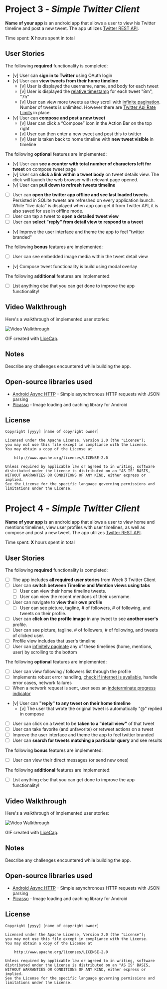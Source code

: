 # Project 3 - *Simple Twitter Client*

**Name of your app** is an android app that allows a user to view his Twitter timeline and post a new tweet. The app utilizes [Twitter REST API](https://dev.twitter.com/rest/public).

Time spent: **X** hours spent in total

## User Stories

The following **required** functionality is completed:

* [v]	User can **sign in to Twitter** using OAuth login
* [v]	User can **view tweets from their home timeline**
  * [v] User is displayed the username, name, and body for each tweet
  * [v] User is displayed the [relative timestamp](https://gist.github.com/nesquena/f786232f5ef72f6e10a7) for each tweet "8m", "7h"
  * [v] User can view more tweets as they scroll with [infinite pagination](http://guides.codepath.com/android/Endless-Scrolling-with-AdapterViews). Number of tweets is unlimited.
    However there are [Twitter Api Rate Limits](https://dev.twitter.com/rest/public/rate-limiting) in place.
* [v] User can **compose and post a new tweet**
  * [v] User can click a “Compose” icon in the Action Bar on the top right
  * [v] User can then enter a new tweet and post this to twitter
  * [v] User is taken back to home timeline with **new tweet visible** in timeline

The following **optional** features are implemented:

* [v] User can **see a counter with total number of characters left for tweet** on compose tweet page
* [v] User can **click a link within a tweet body** on tweet details view. The click will launch the web browser with relevant page opened.
* [v] User can **pull down to refresh tweets timeline**
* [ ] User can **open the twitter app offline and see last loaded tweets**. Persisted in SQLite tweets are refreshed on every application launch. While "live data" is displayed when app can get it from Twitter API, it is also saved for use in offline mode.
* [ ] User can tap a tweet to **open a detailed tweet view**
* [ ] User can **select "reply" from detail view to respond to a tweet**
* [v] Improve the user interface and theme the app to feel "twitter branded"

The following **bonus** features are implemented:

* [ ] User can see embedded image media within the tweet detail view
* [v] Compose tweet functionality is build using modal overlay

The following **additional** features are implemented:

* [ ] List anything else that you can get done to improve the app functionality!

## Video Walkthrough 

Here's a walkthrough of implemented user stories:

<img src='http://i.imgur.com/link/to/your/gif/file.gif' title='Video Walkthrough' width='' alt='Video Walkthrough' />

GIF created with [LiceCap](http://www.cockos.com/licecap/).

## Notes

Describe any challenges encountered while building the app.

## Open-source libraries used

- [Android Async HTTP](https://github.com/loopj/android-async-http) - Simple asynchronous HTTP requests with JSON parsing
- [Picasso](http://square.github.io/picasso/) - Image loading and caching library for Android

## License

    Copyright [yyyy] [name of copyright owner]

    Licensed under the Apache License, Version 2.0 (the "License");
    you may not use this file except in compliance with the License.
    You may obtain a copy of the License at

        http://www.apache.org/licenses/LICENSE-2.0

    Unless required by applicable law or agreed to in writing, software
    distributed under the License is distributed on an "AS IS" BASIS,
    WITHOUT WARRANTIES OR CONDITIONS OF ANY KIND, either express or implied.
    See the License for the specific language governing permissions and
    limitations under the License.

# Project 4 - *Simple Twitter Client*

**Name of your app** is an android app that allows a user to view home and mentions timelines, view user profiles with user timelines, as well as compose and post a new tweet. The app utilizes [Twitter REST API](https://dev.twitter.com/rest/public).

Time spent: **X** hours spent in total

## User Stories

The following **required** functionality is completed:

* [ ] The app includes **all required user stories** from Week 3 Twitter Client
* [ ] User can **switch between Timeline and Mention views using tabs**
  * [ ] User can view their home timeline tweets.
  * [ ] User can view the recent mentions of their username.
* [ ] User can navigate to **view their own profile**
  * [ ] User can see picture, tagline, # of followers, # of following, and tweets on their profile.
* [ ] User can **click on the profile image** in any tweet to see **another user's** profile.
 * [ ] User can see picture, tagline, # of followers, # of following, and tweets of clicked user.
 * [ ] Profile view includes that user's timeline
* [ ] User can [infinitely paginate](http://guides.codepath.com/android/Endless-Scrolling-with-AdapterViews-and-RecyclerView) any of these timelines (home, mentions, user) by scrolling to the bottom

The following **optional** features are implemented:

* [ ] User can view following / followers list through the profile
* [ ] Implements robust error handling, [check if internet is available](http://guides.codepath.com/android/Sending-and-Managing-Network-Requests#checking-for-network-connectivity), handle error cases, network failures
* [ ] When a network request is sent, user sees an [indeterminate progress indicator](http://guides.codepath.com/android/Handling-ProgressBars#progress-within-actionbar)
* [v] User can **"reply" to any tweet on their home timeline**
  * [v] The user that wrote the original tweet is automatically "@" replied in compose
* [ ] User can click on a tweet to be **taken to a "detail view"** of that tweet
 * [ ] User can take favorite (and unfavorite) or retweet actions on a tweet
* [ ] Improve the user interface and theme the app to feel twitter branded
* [ ] User can **search for tweets matching a particular query** and see results

The following **bonus** features are implemented:

* [ ] User can view their direct messages (or send new ones)

The following **additional** features are implemented:

* [ ] List anything else that you can get done to improve the app functionality!

## Video Walkthrough 

Here's a walkthrough of implemented user stories:

<img src='http://i.imgur.com/link/to/your/gif/file.gif' title='Video Walkthrough' width='' alt='Video Walkthrough' />

GIF created with [LiceCap](http://www.cockos.com/licecap/).

## Notes

Describe any challenges encountered while building the app.

## Open-source libraries used

- [Android Async HTTP](https://github.com/loopj/android-async-http) - Simple asynchronous HTTP requests with JSON parsing
- [Picasso](http://square.github.io/picasso/) - Image loading and caching library for Android

## License

    Copyright [yyyy] [name of copyright owner]

    Licensed under the Apache License, Version 2.0 (the "License");
    you may not use this file except in compliance with the License.
    You may obtain a copy of the License at

        http://www.apache.org/licenses/LICENSE-2.0

    Unless required by applicable law or agreed to in writing, software
    distributed under the License is distributed on an "AS IS" BASIS,
    WITHOUT WARRANTIES OR CONDITIONS OF ANY KIND, either express or implied.
    See the License for the specific language governing permissions and
    limitations under the License.

